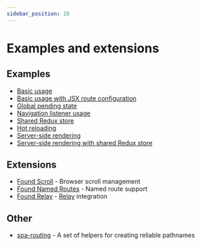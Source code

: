 ```yaml
---
sidebar_position: 10
---
```


# Examples and extensions

## Examples

- [Basic usage](https://github.com/4Catalyzer/found/tree/master/examples/basic)
- [Basic usage with JSX route configuration](https://github.com/4Catalyzer/found/tree/master/examples/basic-jsx)
- [Global pending state](https://github.com/4Catalyzer/found/tree/master/examples/global-pending)
- [Navigation listener usage](https://github.com/4Catalyzer/found/tree/master/examples/navigation-listener)
- [Shared Redux store](https://github.com/4Catalyzer/found/tree/master/examples/redux)
- [Hot reloading](https://github.com/4Catalyzer/found/tree/master/examples/hot-reloading)
- [Server-side rendering](https://github.com/4Catalyzer/found/tree/master/examples/universal)
- [Server-side rendering with shared Redux store](https://github.com/4Catalyzer/found/tree/master/examples/universal-redux)

## Extensions

- [Found Scroll](https://github.com/4Catalyzer/found-scroll) - Browser scroll management
- [Found Named Routes](https://github.com/4Catalyzer/found-named-routes) - Named route support
- [Found Relay](https://github.com/4Catalyzer/found-relay) - [Relay](https://relay.dev/) integration

## Other

- [spa-routing](https://github.com/4Catalyzer/spa-routing) - A set of helpers for creating reliable pathnames
